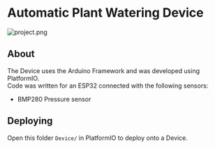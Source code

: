 # Automatic Plant Watering Device

![project.png](../docs/project.png)

## About
The Device uses the Arduino Framework and was developed using PlatformIO. <br>
Code was written for an ESP32 connected with the following sensors:
- BMP280 Pressure sensor

## Deploying
Open this folder ```Device/``` in PlatformIO to deploy onto a Device.